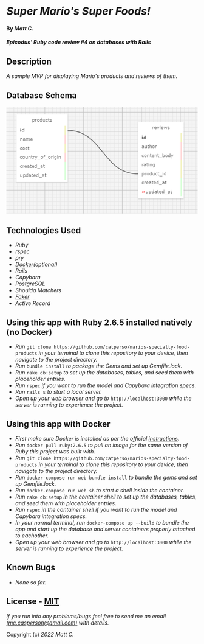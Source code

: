 # _Super Mario's Super Foods!_

#### By _**Matt C.**_

#### _Epicodus' Ruby code review #4 on databases with Rails_

## Description
_A sample MVP for displaying Mario's products and reviews of them._

## Database Schema
![Super Mario Database Schema](app\assets\images\schema.png "Schema")

## Technologies Used
* _Ruby_
* _rspec_
* _pry_
* _[Docker](https://www.docker.com/)(optional)_
* _Rails_
* _Capybara_
* _PostgreSQL_
* _Shoulda Matchers_
* _[Faker](https://github.com/faker-ruby/faker)_
* _Active Record_

## Using this app with Ruby 2.6.5 installed natively (no Docker)

* _Run_ `git clone https://github.com/catperso/marios-specialty-food-products` _in your terminal to clone this repository to your device, then navigate to the project directory._
* _Run_ `bundle install` _to package the Gems and set up Gemfile.lock._
* _Run_ `rake db:setup` _to set up the databases, tables, and seed them with placeholder entries._
* _Run_ `rspec` _if you want to run the model and Capybara integration specs._
* _Run_ `rails s` _to start a local server._
* _Open up your web browser and go to_ `http://localhost:3000` _while the server is running to experience the project._

## Using this app with Docker

* _First make sure Docker is installed as per the official [instructions](https://docs.docker.com/get-docker/)._
* _Run_ `docker pull ruby:2.6.5` _to pull an image for the same version of Ruby this project was built with._
* _Run_ `git clone https://github.com/catperso/marios-specialty-food-products` _in your terminal to clone this repository to your device, then navigate to the project directory._
* _Run_ `docker-compose run web bundle install` _to bundle the gems and set up Gemfile.lock._
* _Run_ `docker-compose run web sh` _to start a shell inside the container._
* _Run_ `rake db:setup` _in the container shell to set up the databases, tables, and seed them with placeholder entries._
* _Run_ `rspec` _in the container shell if you want to run the model and Capybara integration specs._
* _In your normal terminal, run_ `docker-compose up --build` _to bundle the app and start up the database and server containers properly attached to eachother._
* _Open up your web browser and go to_ `http://localhost:3000` _while the server is running to experience the project._

## Known Bugs
* _None so far._

## License - [MIT](https://opensource.org/licenses/MIT)

_If you run into any problems/bugs feel free to send me an email [(mc.casperson@gmail.com)](mailto:mc.casperson@gmail.com) with details._

Copyright (c) _2022_ _Matt C._